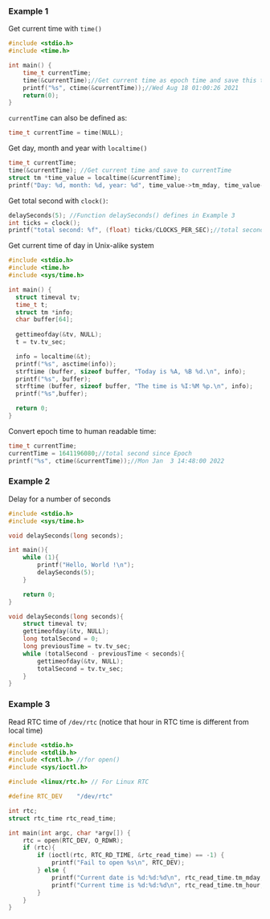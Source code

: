 ### Example 1

Get current time with ``time()``

```c
#include <stdio.h>
#include <time.h>

int main() {
    time_t currentTime;
    time(&currentTime);//Get current time as epoch time and save this to currentTime
    printf("%s", ctime(&currentTime));//Wed Aug 18 01:00:26 2021
    return(0);
}
```
``currentTime`` can also be defined as:

```c
time_t currentTime = time(NULL);
```

Get day, month and year with ``localtime()``

```c
time_t currentTime;
time(&currentTime); //Get current time and save to currentTime
struct tm *time_value = localtime(&currentTime);
printf("Day: %d, month: %d, year: %d", time_value->tm_mday, time_value->tm_mon, time_value->tm_year);
```
Get total second with ``clock()``:
```c
delaySeconds(5); //Function delaySeconds() defines in Example 3
int ticks = clock();
printf("total second: %f", (float) ticks/CLOCKS_PER_SEC);//total second: 4.766941
```

Get current time of day in Unix-alike system

```c
#include <stdio.h>
#include <time.h>
#include <sys/time.h>

int main() {
  struct timeval tv;
  time_t t;
  struct tm *info;
  char buffer[64];
 
  gettimeofday(&tv, NULL);
  t = tv.tv_sec;

  info = localtime(&t);
  printf("%s", asctime(info));
  strftime (buffer, sizeof buffer, "Today is %A, %B %d.\n", info);
  printf("%s", buffer);
  strftime (buffer, sizeof buffer, "The time is %I:%M %p.\n", info);
  printf("%s",buffer);

  return 0;
}
```

Convert epoch time to human readable time:

```c
time_t currentTime;
currentTime = 1641196080;//total second since Epoch
printf("%s", ctime(&currentTime));//Mon Jan  3 14:48:00 2022
```    

### Example 2

Delay for a number of seconds

```c
#include <stdio.h>
#include <sys/time.h>

void delaySeconds(long seconds);

int main(){
    while (1){
		printf("Hello, World !\n");
		delaySeconds(5);
	}

    return 0;
}

void delaySeconds(long seconds){
	struct timeval tv;
	gettimeofday(&tv, NULL);
	long totalSecond = 0;
	long previousTime = tv.tv_sec;
	while (totalSecond - previousTime < seconds){
		gettimeofday(&tv, NULL);
		totalSecond = tv.tv_sec;
	}
}
```

### Example 3

Read RTC time of ``/dev/rtc`` (notice that hour in RTC time is different from local time)

```c
#include <stdio.h>
#include <stdlib.h>
#include <fcntl.h> //for open()
#include <sys/ioctl.h>

#include <linux/rtc.h> // For Linux RTC

#define RTC_DEV    "/dev/rtc"

int rtc;
struct rtc_time rtc_read_time;

int main(int argc, char *argv[]) {
	rtc = open(RTC_DEV, O_RDWR);
	if (rtc){
		if (ioctl(rtc, RTC_RD_TIME, &rtc_read_time) == -1) {
            printf("Fail to open %s\n", RTC_DEV);
        } else {
            printf("Current date is %d:%d:%d\n", rtc_read_time.tm_mday, rtc_read_time.tm_mon, rtc_read_time.tm_year);
            printf("Current time is %d:%d:%d\n", rtc_read_time.tm_hour, rtc_read_time.tm_min, rtc_read_time.tm_sec);
        }
	}
}	
```

